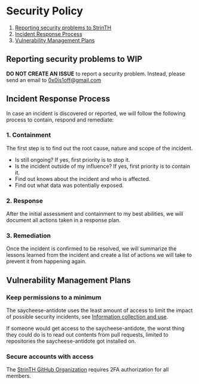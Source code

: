 # Security Policy

1. [Reporting security problems to StrinTH](#reporting)
2. [Incident Response Process](#process)
3. [Vulnerability Management Plans](#vulnerability-management)

<a name="reporting"></a>
## Reporting security problems to WIP

**DO NOT CREATE AN ISSUE** to report a security problem. Instead, please
send an email to 0x0is1off@gmail.com

<a name="process"></a>
## Incident Response Process

In case an incident is discovered or reported, we will follow the following
process to contain, respond and remediate:

### 1. Containment

The first step is to find out the root cause, nature and scope of the incident.

- Is still ongoing? If yes, first priority is to stop it.
- Is the incident outside of my influence? If yes, first priority is to contain it.
- Find out knows about the incident and who is affected.
- Find out what data was potentially exposed.

### 2. Response

After the initial assessment and containment to my best abilities, we will
document all actions taken in a response plan.

### 3. Remediation

Once the incident is confirmed to be resolved, we will summarize the lessons
learned from the incident and create a list of actions we will take to prevent
it from happening again.

<a name="vulnerability-management"></a>
## Vulnerability Management Plans

### Keep permissions to a minimum

The saycheese-antidote uses the least amount of access to limit the impact of possible
security incidents, see [Information collection and use](PRIVACY.md#information-collection-and-use).

If someone would get access to the saycheese-antidote, the worst thing they could do is to
read out contents from pull requests, limited to repositories the saycheese-antidote got
installed on.

### Secure accounts with access

The [StrinTH GitHub Organization](https://github.com/StrinTH) requires 2FA authorization
for all members.
